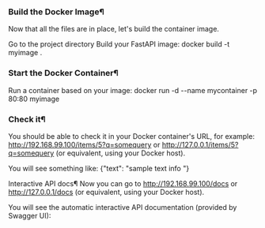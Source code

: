 ### Build the Docker Image¶
Now that all the files are in place, let's build the container image.

Go to the project directory
Build your FastAPI image:
docker build -t myimage .

### Start the Docker Container¶
Run a container based on your image:
docker run -d --name mycontainer -p 80:80 myimage

### Check it¶
You should be able to check it in your Docker container's URL, for example: http://192.168.99.100/items/5?q=somequery or http://127.0.0.1/items/5?q=somequery (or equivalent, using your Docker host).

You will see something like:
{"text": "sample text info "}

Interactive API docs¶
Now you can go to http://192.168.99.100/docs or http://127.0.0.1/docs (or equivalent, using your Docker host).

You will see the automatic interactive API documentation (provided by Swagger UI):
